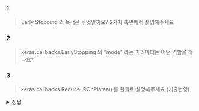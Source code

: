 ### 1
> Early Stopping 의 목적은 무엇일까요? 2가지 측면에서 설명해주세요


### 2 
> keras.callbacks.EarlyStopping 의 "mode" 라는 파라미터는 어떤 역할을 하나요?


### 3
> keras.callbacks.ReduceLROnPlateau 를 한줄로 설명해주세요 (기출변형)




<details>
<summary>정답</summary>
<div markdown="1">

### 1. 과적합(overfitting)을 방지하기위해, 컴퓨팅 자원을 효율적으로 사용하기 위해.
### 2. {"auto", "min", "max"} 중하나로서 모니터링 되는 값이 증가 혹은 감소할때 학습이 중단되게 설정합니다. 기본값은 auto 에요
### 3. Reduce learning rate when a metric has stopped improving. (지표의 개선이 중단되었을때 LR 을 낮춰요)
</div>
</details>
